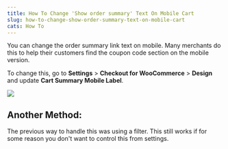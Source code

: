 ```yaml
---
title: How To Change 'Show order summary' Text On Mobile Cart
slug: how-to-change-show-order-summary-text-on-mobile-cart
cats: How To
---
```



  <p>
    You can change the order summary link text on mobile. Many merchants do this to help their customers find the coupon code section on the mobile version.&nbsp;
  </p>
  <p>
    To change this, go to <strong>Settings</strong> &gt; <strong>Checkout for WooCommerce</strong> &gt; <strong>Design</strong> and update <strong>Cart Summary Mobile Label</strong>.&nbsp;
  </p>
  <p>
    <img src="https://s3.amazonaws.com/helpscout.net/docs/assets/5bdde2822c7d3a01757ac42e/images/5d0d1fa72c7d3a6ebd226201/file-YnbSqpTtPI.png" />
  </p>
  <h2>
    Another Method:
  </h2>
  <p>
    The previous way to handle this was using a filter. This still works if for some reason you don't want to control this from settings.
  </p>
  <script src="https://gist.github.com/clifgriffin/7ec77e4cf735cd0788c2f227f5bf3bce.js" type="text/javascript"></script>
